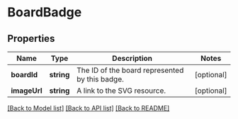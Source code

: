 # BoardBadge

## Properties
Name | Type | Description | Notes
------------ | ------------- | ------------- | -------------
**boardId** | **string** | The ID of the board represented by this badge. | [optional] 
**imageUrl** | **string** | A link to the SVG resource. | [optional] 

[[Back to Model list]](../README.md#documentation-for-models) [[Back to API list]](../README.md#documentation-for-api-endpoints) [[Back to README]](../README.md)


